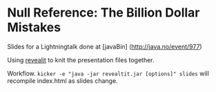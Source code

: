 # Null Reference: The Billion Dollar Mistakes

Slides for a Lightningtalk done at [javaBin] (http://java.no/event/977)

Using [revealit](http://github.com/bjartek/revealit) to knit the
presentation files together. 

Workflow. `kicker -e "java -jar revealtit.jar [options]" slides` will
recompile index.html as slides change. 
